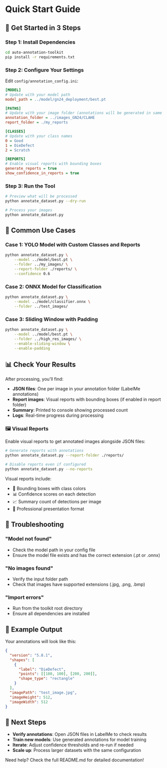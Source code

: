 # Quick Start Guide

## 🚀 Get Started in 3 Steps

### Step 1: Install Dependencies
```bash
cd auto-annotation-toolkit
pip install -r requirements.txt
```

### Step 2: Configure Your Settings
Edit `config/annotation_config.ini`:

```ini
[MODEL]
# Update with your model path
model_path = ../model/gn24_deployment/best.pt

[PATHS]
# Update with your image folder (annotations will be generated in same folder)
annotation_folder = ../images_GN24/CLAHE
report_folder = ./my_reports

[CLASSES]
# Update with your class names
0 = Good
1 = DieDefect
2 = Scratch

[REPORTS]
# Enable visual reports with bounding boxes
generate_reports = true
show_confidence_in_reports = true
```

### Step 3: Run the Tool
```bash
# Preview what will be processed
python annotate_dataset.py --dry-run

# Process your images
python annotate_dataset.py
```

## 🎯 Common Use Cases

### Case 1: YOLO Model with Custom Classes and Reports
```bash
python annotate_dataset.py \
    --model ../model/best.pt \
    --folder ../my_images/ \
    --report-folder ./reports/ \
    --confidence 0.6
```

### Case 2: ONNX Model for Classification
```bash
python annotate_dataset.py \
    --model ../model/classifier.onnx \
    --folder ../test_images/
```

### Case 3: Sliding Window with Padding
```bash
python annotate_dataset.py \
    --model ../model/best.pt \
    --folder ../high_res_images/ \
    --enable-sliding-window \
    --enable-padding
```

## 📊 Check Your Results

After processing, you'll find:
- **JSON files**: One per image in your annotation folder (LabelMe annotations)
- **Report images**: Visual reports with bounding boxes (if enabled in report folder)
- **Summary**: Printed to console showing processed count
- **Logs**: Real-time progress during processing

### 🖼️ Visual Reports

Enable visual reports to get annotated images alongside JSON files:

```bash
# Generate reports with annotations
python annotate_dataset.py --report-folder ./reports/

# Disable reports even if configured
python annotate_dataset.py --no-reports
```

Visual reports include:
- 🎯 Bounding boxes with class colors
- 📊 Confidence scores on each detection  
- 📈 Summary count of detections per image
- 🎨 Professional presentation format

## 🔧 Troubleshooting

### "Model not found"
- Check the model path in your config file
- Ensure the model file exists and has the correct extension (.pt or .onnx)

### "No images found"
- Verify the input folder path
- Check that images have supported extensions (.jpg, .png, .bmp)

### "Import errors"
- Run from the toolkit root directory
- Ensure all dependencies are installed

## 📝 Example Output

Your annotations will look like this:
```json
{
  "version": "5.8.1",
  "shapes": [
    {
      "label": "DieDefect",
      "points": [[100, 100], [200, 200]],
      "shape_type": "rectangle"
    }
  ],
  "imagePath": "test_image.jpg",
  "imageHeight": 512,
  "imageWidth": 512
}
```

## 🎉 Next Steps

- **Verify annotations**: Open JSON files in LabelMe to check results
- **Train new models**: Use generated annotations for model training
- **Iterate**: Adjust confidence thresholds and re-run if needed
- **Scale up**: Process larger datasets with the same configuration

Need help? Check the full README.md for detailed documentation!
